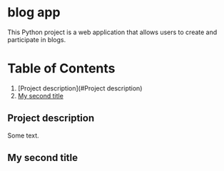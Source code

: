 # blog app
This Python project is a web application that allows users to create and participate in blogs.

# Table of Contents

1. [Project description](#Project description)
2. [My second title](#my-second-title)
## Project description
Some text.
## My second title
